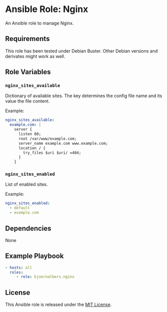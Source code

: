 # Ansible Role: Nginx

An Ansible role to manage Nginx.

## Requirements

This role has been tested under Debian Buster.
Other Debian versions and derivates might work as well.

## Role Variables

### `nginx_sites_available`

Dictionary of available sites.
The key determines the config file name and its value the file content.

Example:

```yaml
nginx_sites_available:
  example.com: |
    server {
      listen 80;
      root /var/www/example.com;
      server_name example.com www.example.com;
      location / {
        try_files $uri $uri/ =404;
      }
    }
```

### `nginx_sites_enabled`

List of enabled sites.

Example:

```yaml
nginx_sites_enabled:
  - default
  - example.com
```

## Dependencies

None

Example Playbook
----------------

```yaml
- hosts: all
  roles:
     - role: bjoernalbers.nginx
```

## License

This Ansible role is released under the [MIT License](LICENSE.txt).
